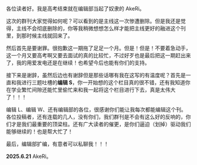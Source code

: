 各位读者好。我是高考结束就在编辑部当起了奴隶的 AkeRi。

这次的群刊大家觉得如何呢？可以看到的是主线这一次惨遭删除。但是我还是觉得，主线不会彻底删除的，你等我稍微想想怎么样才能把主线更好的融进这个刊里，到那时候主线就回来了。

然后首先是要谢罪。很抱歉这一期拖了足足一个月。但是！但是！不要着急动手，这一个月又要高考啊又要去面试的真的比较忙，不过好歹也是最后把这一期赶出来了，我的用爱发电还是在继续！也希望今后也能有你们的支持。

接下来是谢辞，虽然后边也有谢辞但是那些话哪有我在这写的有温度呢？首先是一直和我进行三题吐槽的**编辑 S**，你一开始想的这个栏目真的很不错，还有我知道你在学业繁忙间隙还能忙里偷忙来和我一起将这个栏目进行下去，真是太伟大了！！！

编辑 L、编辑 W、还有编辑部的各位，很感谢你们能让我每次都能编辑这个刊。各位投稿者，还有连载的几人，没有你们，我们群刊是不会有这么好的反响的，你们才是我们最重要的顶梁柱。还有广大读者的催更，是你们逼迫（划掉）驱动我们能够继续的！也是帮大忙了！

最后，编辑部扩编，有意者可以私聊我！！！

**2025.6.21**  AkeRi。